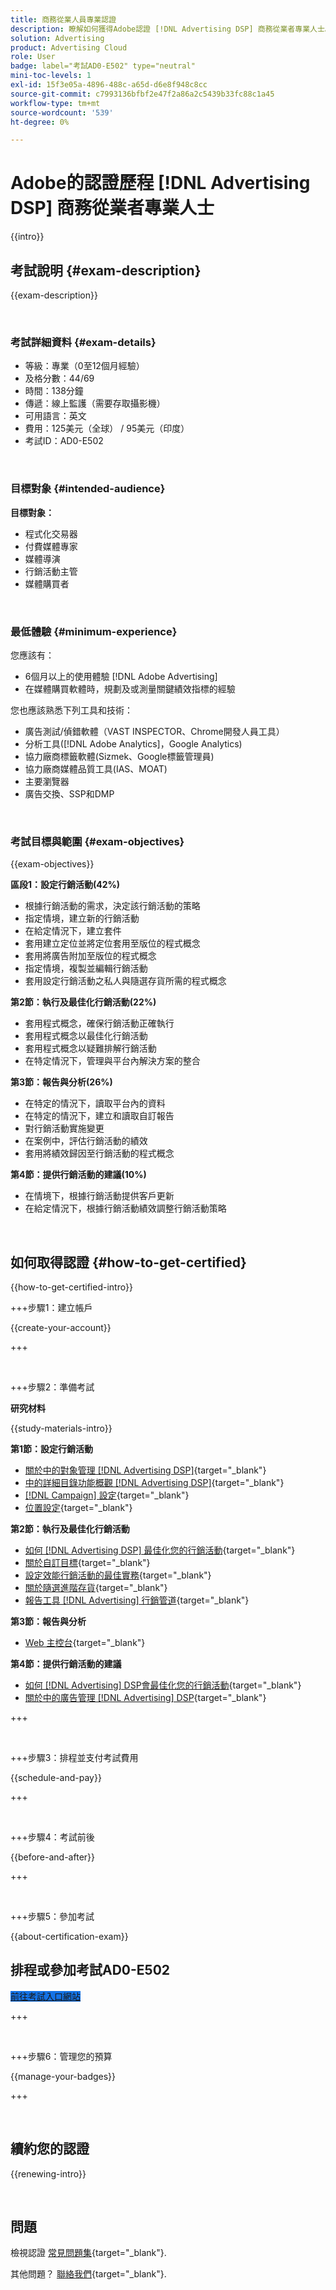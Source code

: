 ```yaml
---
title: 商務從業人員專業認證
description: 瞭解如何獲得Adobe認證 [!DNL Advertising DSP] 商務從業者專業人士。
solution: Advertising
product: Advertising Cloud
role: User
badge: label="考試AD0-E502" type="neutral"
mini-toc-levels: 1
exl-id: 15f3e05a-4896-488c-a65d-d6e8f948c8cc
source-git-commit: c7993136bfbf2e47f2a86a2c5439b33fc88c1a45
workflow-type: tm+mt
source-wordcount: '539'
ht-degree: 0%

---
```


# Adobe的認證歷程 [!DNL Advertising DSP] 商務從業者專業人士

{{intro}}

## 考試說明 {#exam-description}

{{exam-description}}

<br>

### 考試詳細資料 {#exam-details}

* 等級：專業（0至12個月經驗）
* 及格分數：44/69
* 時間：138分鐘
* 傳遞：線上監護（需要存取攝影機）
* 可用語言：英文
* 費用：125美元（全球） / 95美元（印度）
* 考試ID：AD0-E502

<br>

### 目標對象 {#intended-audience}

**目標對象：**

* 程式化交易器
* 付費媒體專家
* 媒體導演
* 行銷活動主管
* 媒體購買者

<br>

### 最低體驗 {#minimum-experience}

您應該有：

* 6個月以上的使用體驗 [!DNL Adobe Advertising]
* 在媒體購買軟體時，規劃及或測量關鍵績效指標的經驗

您也應該熟悉下列工具和技術：

* 廣告測試/偵錯軟體（VAST INSPECTOR、Chrome開發人員工具）
* 分析工具([!DNL Adobe Analytics]，Google Analytics)
* 協力廠商標籤軟體(Sizmek、Google標籤管理員)
* 協力廠商媒體品質工具(IAS、MOAT)
* 主要瀏覽器
* 廣告交換、SSP和DMP

<br>

### 考試目標與範圍 {#exam-objectives}

{{exam-objectives}}

**區段1：設定行銷活動(42%)**

* 根據行銷活動的需求，決定該行銷活動的策略
* 指定情境，建立新的行銷活動
* 在給定情況下，建立套件
* 套用建立定位並將定位套用至版位的程式概念
* 套用將廣告附加至版位的程式概念
* 指定情境，複製並編輯行銷活動
* 套用設定行銷活動之私人與隨選存貨所需的程式概念

**第2節：執行及最佳化行銷活動(22%)**

* 套用程式概念，確保行銷活動正確執行
* 套用程式概念以最佳化行銷活動
* 套用程式概念以疑難排解行銷活動
* 在特定情況下，管理與平台內解決方案的整合

**第3節：報告與分析(26%)**

* 在特定的情況下，讀取平台內的資料
* 在特定的情況下，建立和讀取自訂報告
* 對行銷活動實施變更
* 在案例中，評估行銷活動的績效
* 套用將績效歸因至行銷活動的程式概念

**第4節：提供行銷活動的建議(10%)**

* 在情境下，根據行銷活動提供客戶更新
* 在給定情況下，根據行銷活動績效調整行銷活動策略

<br>

## 如何取得認證 {#how-to-get-certified}

{{how-to-get-certified-intro}}

+++步驟1：建立帳戶

{{create-your-account}}

+++

<br>

+++步驟2：準備考試

**研究材料**

{{study-materials-intro}}

**第1節：設定行銷活動**

* [關於中的對象管理 [!DNL Advertising DSP]](https://experienceleague.adobe.com/docs/advertising/dsp/audiences/audience-about.html){target="_blank"}
* [中的詳細目錄功能概觀 [!DNL Advertising DSP]](https://experienceleague.adobe.com/docs/advertising/dsp/inventory/inventory-overview.html){target="_blank"}
* [[!DNL Campaign] 設定](https://experienceleague.adobe.com/docs/advertising/dsp/campaign-management/campaigns/campaign-settings.html){target="_blank"}
* [位置設定](https://experienceleague.adobe.com/docs/advertising/dsp/campaign-management/placements/placement-settings.html){target="_blank"}

**第2節：執行及最佳化行銷活動**

* [如何 [!DNL Advertising DSP] 最佳化您的行銷活動](https://experienceleague.adobe.com/docs/advertising/dsp/optimization/optimization-how-dsp-optimizes-campaigns.html){target="_blank"}
* [關於自訂目標](https://experienceleague.adobe.com/docs/advertising/dsp/optimization/custom-goals/custom-goal-about.html){target="_blank"}
* [設定效能行銷活動的最佳實務](https://experienceleague.adobe.com/docs/advertising/dsp/optimization/campaign-best-practices-performance.html){target="_blank"}
* [關於隨選進階存貨](https://experienceleague.adobe.com/docs/advertising/dsp/inventory/on-demand/on-demand-inventory-about.html){target="_blank"}
* [報告工具 [!DNL Advertising] 行銷管道](https://experienceleague.adobe.com/docs/analytics-learn/tutorials/integrations/ad-cloud/reporting-with-advertising-cloud-marketing-channels.html){target="_blank"}

**第3節：報告與分析**

* [Web 主控台](https://experienceleague.adobe.com/docs/experience-manager-65/deploying/configuring/web-console.html){target="_blank"}

**第4節：提供行銷活動的建議**

* [如何 [!DNL Advertising] DSP會最佳化您的行銷活動](https://experienceleague.adobe.com/docs/advertising/dsp/optimization/optimization-how-dsp-optimizes-campaigns.html){target="_blank"}
* [關於中的廣告管理 [!DNL Advertising] DSP](https://experienceleague.adobe.com/docs/advertising/dsp/campaign-management/ads/ad-about.html){target="_blank"}

+++

<br>

+++步驟3：排程並支付考試費用

{{schedule-and-pay}}

+++

<br>

+++步驟4：考試前後

{{before-and-after}}

+++

<br>

+++步驟5：參加考試

{{about-certification-exam}}

## 排程或參加考試AD0-E502

<a href="https://www.certmetrics.com/adobe/candidate/examity_sso.aspx?eid=AD0-E502" target="_blank" class="spectrum-Button spectrum-Button--fill spectrum-Button--accent spectrum-Button--sizeM is-margin-bottom-big-big at-element-click-tracking" style="background-color:#1473E6">

<span class="spectrum-Button-label has-no-wrap">
   前往考試入口網站
</span>
</a>

+++

<br>

+++步驟6：管理您的預算

{{manage-your-badges}}

+++

<br>

## 續約您的認證

{{renewing-intro}}

<br>

## 問題

檢視認證 [常見問題集](https://experienceleague.adobe.com/docs/certification/certification/faq.html){target="_blank"}.

其他問題？ [聯絡我們](mailto:certif@adobe.com){target="_blank"}.